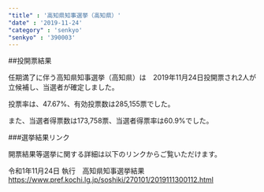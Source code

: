 ```yaml
---
"title" : '高知県知事選挙（高知県）'
"date" : '2019-11-24'
"category" : 'senkyo'
"senkyo" : '390003'
---
```


##投開票結果

任期満了に伴う高知県知事選挙（高知県）は　2019年11月24日投開票され2人が立候補し、当選者が確定しました。

投票率は、47.67%、有効投票数は285,155票でした。

また、当選者得票数は173,758票、当選者得票率は60.9%でした。


###選挙結果リンク

開票結果等選挙に関する詳細は以下のリンクからご覧いただけます。

令和1年11月24日 執行　高知県知事選挙結果  
https://www.pref.kochi.lg.jp/soshiki/270101/2019111300112.html




